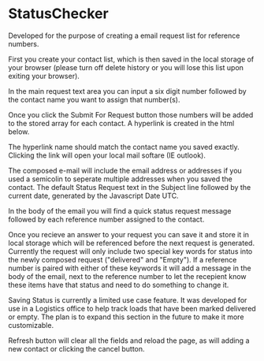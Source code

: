 # StatusChecker

Developed for the purpose of creating a email request list for reference numbers.

First you create your contact list, which is then saved in the local storage of your browser (please turn off delete history or you will lose this list upon exiting your browser).

In the main request text area you can input a six digit number followed by the contact name you want to assign that number(s). 

Once you click the Submit For Request button those numbers will be added to the stored array for each contact. A hyperlink is created in the html below.

The hyperlink name should match the contact name you saved exactly. Clicking the link will open your local mail softare (IE outlook).

The composed e-mail will include the email address or addresses if you used a semicolin to seperate multiple addresses when you saved the contact. The default Status Request text in the Subject line followed by the current date, generated by the Javascript Date UTC.

In the body of the email you will find a quick status request message followed by each reference number assigned to the contact.

Once you recieve an answer to your request you can save it and store it in local storage which will be referenced before the next request is generated. Currently the request will only include two special key words for status into the newly composed request ("delivered" and "Empty"). If a reference number is paired with either of these keywords it will add a message in the body of the email, next to the reference number to let the recepient know these items have that status and need to do something to change it.

Saving Status is currently a limited use case feature. It was developed for use in a Logistics office to help track loads that have been marked delivered or empty. The plan is to expand this section in the future to make it more customizable.

Refresh button will clear all the fields and reload the page, as will adding a new contact or clicking the cancel button.

